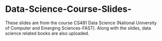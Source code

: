 # Data-Science-Course-Slides-
These slides are from the course CS481 Data Science (National University of Computer and Emerging Sciences-FAST).  Along with the slides, data science related books are also uploaded. 
